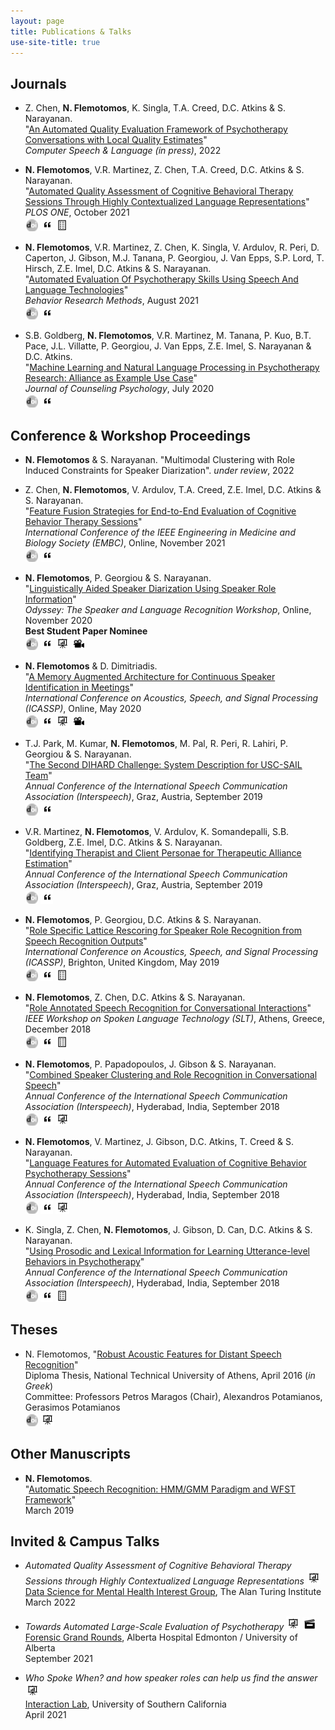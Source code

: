 ```yaml
---
layout: page
title: Publications & Talks
use-site-title: true
---
```


<script type="text/javascript">
function showOrHide(id) 
{
    var div = document.getElementById(id);
    if (div.style.display == "block") 
    {
        div.style.display = "none";
    }
    else 
    {
        div.style.display = "block";
    }
}
</script>

## Journals
<!-- * C.S. Soma, B. Wampold, __N. Flemotomos__, R. Peri, S. Narayanan, D.C. Atkins & Z.E. Imel. "The Silent Treatment?: Changes in patient emotional expression after silence". *under review*, 2022
-->

* Z. Chen, __N. Flemotomos__, K. Singla, T.A. Creed, D.C. Atkins & S. Narayanan.   
"[An Automated Quality Evaluation Framework of Psychotherapy Conversations with Local Quality Estimates](/work/papers/2021_CBT_local_estimates.pdf)"  
*Computer Speech & Language (in press)*, 2022

* __N. Flemotomos__, V.R. Martinez, Z. Chen, T.A. Creed, D.C. Atkins & S. Narayanan.  
"[Automated Quality Assessment of Cognitive Behavioral Therapy Sessions Through Highly Contextualized Language Representations](/work/papers/2021_PLOS_CBT_BERT.pdf)"  
*PLOS ONE*, October 2021  
[![DOI](/img/doi_logo_bw.png)](http://dx.doi.org/10.1371/journal.pone.0258639) 
<a href="javascript:showOrHide('cite_2021_PLOS_CBT_BERT');">![bibTeX](/img/cite_logo.png)</a> 
[![Poster](/img/poster_logo.png)](/work/presentations/2021_ECEfestival_BERT_CBT_poster.pdf) 
<div style="display:none" id="cite_2021_PLOS_CBT_BERT">
<p><iframe src="/work/papers/citations/2021_PLOS_CBT_BERT.bib.txt" frameborder="0" height="100"  width="90%"></iframe></p>
</div> 

* __N. Flemotomos__, V.R. Martinez, Z. Chen, K. Singla, V. Ardulov, R. Peri, D. Caperton, J. Gibson, M.J. Tanana, P. Georgiou, J. Van Epps, S.P. Lord, T. Hirsch, Z.E. Imel, D.C. Atkins & S. Narayanan.   
"[Automated Evaluation Of Psychotherapy Skills Using Speech And Language Technologies](https://rdcu.be/crPrw)"  
*Behavior Research Methods*, August 2021  
[![DOI](/img/doi_logo_bw.png)](http://dx.doi.org/10.3758/s13428-021-01623-4) 
<a href="javascript:showOrHide('cite_2021_BRM_Psychotherapy_Speech_Language');">![bibTeX](/img/cite_logo.png)</a> 
<div style="display:none" id="cite_2021_BRM_Psychotherapy_Speech_Language">
<p><iframe src="/work/papers/citations/2021_BRM_Psychotherapy_Speech_Language.bib.txt" frameborder="0" height="100"  width="90%"></iframe></p>
</div> 

* S.B. Goldberg, __N. Flemotomos__, V.R. Martinez, M. Tanana, P. Kuo, B.T. Pace, J.L. Villatte, P. Georgiou, J. Van Epps, Z.E. Imel, S. Narayanan & D.C. Atkins.  
"[Machine Learning and Natural Language Processing in Psychotherapy Research: Alliance as Example Use Case](/work/papers/2020_JCP_ML_NLP_Alliance.pdf)"  
*Journal of Counseling Psychology*, July 2020  
[![DOI](/img/doi_logo_bw.png)](http://dx.doi.org/10.1037/cou0000382) 
<a href="javascript:showOrHide('cite_2020_JCP_ML_NLP_Alliance');">![bibTeX](/img/cite_logo.png)</a> 
<div style="display:none" id="cite_2020_JCP_ML_NLP_Alliance">
<p><iframe src="/work/papers/citations/2020_JCP_ML_NLP_Alliance.bib.txt" frameborder="0" height="100"  width="90%"></iframe></p>
</div>

## Conference & Workshop Proceedings
* __N. Flemotomos__ & S. Narayanan. "Multimodal Clustering with Role Induced Constraints for Speaker Diarization". *under review*, 2022

* Z. Chen, __N. Flemotomos__, V. Ardulov, T.A. Creed, Z.E. Imel, D.C. Atkins & S. Narayanan.  
"[Feature Fusion Strategies for End-to-End Evaluation of Cognitive Behavior Therapy Sessions](/work/papers/2021_EMBC_Feature_Fusion_CBT.pdf)"  
*International Conference of the IEEE Engineering in Medicine and Biology Society (EMBC)*, Online, November 2021  
[![DOI](/img/doi_logo_bw.png)](http://dx.doi.org/10.1109/EMBC46164.2021.9629694) 
<a href="javascript:showOrHide('cite_2021_EMBC_Feature_Fusion_CBT');">![bibTeX](/img/cite_logo.png)</a> 
<div style="display:none" id="cite_2021_EMBC_Feature_Fusion_CBT">
<p><iframe src="/work/papers/citations/2021_EMBC_Feature_Fusion_CBT.bib.txt" frameborder="0" height="100"  width="90%"></iframe></p>
</div>

* __N. Flemotomos__, P. Georgiou & S. Narayanan.  
"[Linguistically Aided Speaker Diarization Using Speaker Role Information](/work/papers/2020_ODYSSEY_Linguistically_Diarization_Roles.pdf)"  
*Odyssey: The Speaker and Language Recognition Workshop*, Online, November 2020  
__Best Student Paper Nominee__  
[![DOI](/img/doi_logo_bw.png)](http://dx.doi.org/10.21437/Odyssey.2020-17) 
<a href="javascript:showOrHide('cite_2020_ODYSSEY_Linguistically_Diarization_Roles');">![bibTeX](/img/cite_logo.png)</a> 
[![Slides](/img/slides_logo.png)](/work/presentations/2020_ODYSSEY_Linguistically_Diarization_Roles_pres.pdf) 
[![Video](/img/video_logo.png)](/work/presentations/2020_ODYSSEY_Linguistically_Diarization_Roles_vid.mp4)  
<div style="display:none" id="cite_2020_ODYSSEY_Linguistically_Diarization_Roles">
<p><iframe src="/work/papers/citations/2020_ODYSSEY_Linguistically_Diarization_Roles.bib.txt" frameborder="0" height="100"  width="90%"></iframe></p>
</div>

* __N. Flemotomos__ & D. Dimitriadis.  
"[A Memory Augmented Architecture for Continuous Speaker Identification in Meetings](/work/papers/2020_ICASSP_RMC_MSR.pdf)"  
*International Conference on Acoustics, Speech, and Signal Processing (ICASSP)*, Online, May 2020  
[![DOI](/img/doi_logo_bw.png)](http://dx.doi.org/10.1109/ICASSP40776.2020.9053152) 
<a href="javascript:showOrHide('cite_2020_ICASSP_RMC_MSR');">![bibTeX](/img/cite_logo.png)</a> 
[![Slides](/img/slides_logo.png)](/work/presentations/2020_ICASSP_RMC_MSR_pres.pdf) 
[![Video](/img/video_logo.png)](/work/presentations/2020_ICASSP_RMC_MSR_vid.mp4) 
<div style="display:none" id="cite_2020_ICASSP_RMC_MSR">
<p><iframe src="/work/papers/citations/2020_ICASSP_RMC_MSR.bib.txt" frameborder="0" height="100"  width="90%"></iframe></p>
</div>

* T.J. Park, M. Kumar, __N. Flemotomos__, M. Pal, R. Peri, R. Lahiri, P. Georgiou & S. Narayanan.  
"[The Second DIHARD Challenge: System Description for USC-SAIL Team](/work/papers/2019_IS_DIHARD.pdf)"  
*Annual Conference of the International Speech Communication Association (Interspeech)*, Graz, Austria, September 2019  
[![DOI](/img/doi_logo_bw.png)](http://dx.doi.org/10.21437/Interspeech.2019-1903) 
<a href="javascript:showOrHide('cite_2019_IS_DIHARD');">![bibTeX](/img/cite_logo.png)</a> 
<div style="display:none" id="cite_2019_IS_DIHARD">
<p><iframe src="/work/papers/citations/2019_IS_DIHARD.bib.txt" frameborder="0" height="100"  width="90%"></iframe></p>
</div>

* V.R. Martinez, __N. Flemotomos__, V. Ardulov, K. Somandepalli, S.B. Goldberg, Z.E. Imel, D.C. Atkins & S. Narayanan.  
"[Identifying Therapist and Client Personae for Therapeutic Alliance Estimation](/work/papers/2019_IS_Personae_Alliance.pdf)"  
*Annual Conference of the International Speech Communication Association (Interspeech)*, Graz, Austria, September 2019  
[![DOI](/img/doi_logo_bw.png)](http://dx.doi.org/10.21437/Interspeech.2019-2829) 
<a href="javascript:showOrHide('cite_2019_IS_Personae_Alliance');">![bibTeX](/img/cite_logo.png)</a> 
<div style="display:none" id="cite_2019_IS_Personae_Alliance">
<p><iframe src="/work/papers/citations/2019_IS_Personae_Alliance.bib.txt" frameborder="0" height="100"  width="90%"></iframe></p>
</div>

* __N. Flemotomos__, P. Georgiou, D.C. Atkins & S. Narayanan.  
"[Role Specific Lattice Rescoring for Speaker Role Recognition from Speech Recognition Outputs](/work/papers/2019_ICASSP_Role_Specific_ASR.pdf)"  
*International Conference on Acoustics, Speech, and Signal Processing (ICASSP)*, Brighton, United Kingdom, May 2019  
[![DOI](/img/doi_logo_bw.png)](http://dx.doi.org/10.1109/ICASSP.2019.8683900) 
<a href="javascript:showOrHide('cite_2019_ICASSP_Role_Specific_ASR');">![bibTeX](/img/cite_logo.png)</a> 
[![Poster](/img/poster_logo.png)](/work/presentations/2019_ICASSP_Role_Specific_ASR_poster.pdf)  
<div style="display:none" id="cite_2019_ICASSP_Role_Specific_ASR">
<p><iframe src="/work/papers/citations/2019_ICASSP_Role_Specific_ASR.bib.txt" frameborder="0" height="100"  width="90%"></iframe></p>
</div>

* __N. Flemotomos__, Z. Chen, D.C. Atkins & S. Narayanan.  
"[Role Annotated Speech Recognition for Conversational Interactions](/work/papers/2018_SLT_RASR.pdf)"  
*IEEE Workshop on Spoken Language Technology (SLT)*, Athens, Greece, December 2018  
[![DOI](/img/doi_logo_bw.png)](http://dx.doi.org/10.1109/SLT.2018.8639611) 
<a href="javascript:showOrHide('cite_2018_SLT_RASR');">![bibTeX](/img/cite_logo.png)</a> 
[![Poster](/img/poster_logo.png)](/work/presentations/2018_SLT_RASR_poster.pdf)  
<div style="display:none" id="cite_2018_SLT_RASR">
<p><iframe src="/work/papers/citations/2018_SLT_RASR.bib.txt" frameborder="0" height="100"  width="90%"></iframe></p>
</div>

* __N. Flemotomos__, P. Papadopoulos, J. Gibson & S. Narayanan.  
"[Combined Speaker Clustering and Role Recognition in Conversational Speech](/work/papers/2018_IS_SpeakerClustering.pdf)"  
*Annual Conference of the International Speech Communication Association (Interspeech)*, Hyderabad, India, September 2018  
[![DOI](/img/doi_logo_bw.png)](http://dx.doi.org/10.21437/Interspeech.2018-1654) 
<a href="javascript:showOrHide('cite_2018_IS_SpeakerClustering');">![bibTeX](/img/cite_logo.png)</a> 
[![Slides](/img/slides_logo.png)](/work/presentations/2018_IS_SpeakerClustering_pres.pdf)  
<div style="display:none" id="cite_2018_IS_SpeakerClustering">
<p><iframe src="/work/papers/citations/2018_IS_SpeakerClustering.bib.txt" frameborder="0" height="100"  width="90%"></iframe></p>
</div>

* __N. Flemotomos__, V. Martinez, J. Gibson, D.C. Atkins, T. Creed & S. Narayanan.  
"[Language Features for Automated Evaluation of Cognitive Behavior Psychotherapy Sessions](/work/papers/2018_IS_CBT_lang_features.pdf)"  
*Annual Conference of the International Speech Communication Association (Interspeech)*, Hyderabad, India, September 2018  
[![DOI](/img/doi_logo_bw.png)](http://dx.doi.org/10.21437/Interspeech.2018-1518) 
<a href="javascript:showOrHide('cite_2018_IS_CBT_lang_features');">![bibTeX](/img/cite_logo.png)</a> 
[![Slides](/img/slides_logo.png)](/work/presentations/2018_IS_CBT_lang_features_pres.pdf)  
<div style="display:none" id="cite_2018_IS_CBT_lang_features">
<p><iframe src="/work/papers/citations/2018_IS_CBT_lang_features.bib.txt" frameborder="0" height="100"  width="90%"></iframe></p>
</div>

* K. Singla, Z. Chen, __N. Flemotomos__, J. Gibson, D. Can, D.C. Atkins & S. Narayanan.  
"[Using Prosodic and Lexical Information for Learning Utterance-level Behaviors in Psychotherapy](/work/papers/2018_IS_multimodal_MISC.pdf)"  
*Annual Conference of the International Speech Communication Association (Interspeech)*, Hyderabad, India, September 2018  
[![DOI](/img/doi_logo_bw.png)](http://dx.doi.org/10.21437/Interspeech.2018-2551) 
<a href="javascript:showOrHide('cite_2018_IS_multimodal_MISC');">![bibTeX](/img/cite_logo.png)</a> 
[![Poster](/img/poster_logo.png)](/work/presentations/2018_IS_multimodal_MISC_poster.pdf)  
<div style="display:none" id="cite_2018_IS_multimodal_MISC">
<p><iframe src="/work/papers/citations/2018_IS_multimodal_MISCT.bib.txt" frameborder="0" height="100"  width="90%"></iframe></p>
</div>

## Theses

* N. Flemotomos, 
"[Robust Acoustic Features for Distant Speech Recognition](/work/thesis/Diploma_Thesis_NF_NTUA.pdf)"    
Diploma Thesis, National Technical University of Athens, April 2016 (*in Greek*)  
Committee: Professors Petros Maragos (Chair), Alexandros Potamianos, Gerasimos Potamianos  
[![DOI](/img/doi_logo_bw.png)](http://dx.doi.org/10.26240/heal.ntua.12402) [![Slides](/img/slides_logo.png)](/work/presentations/2016_NTUA_thesis_pres.pdf)  

<!-- * N. Flemotomos, 
"[Extracting and Using Speaker Role Information in Speech Processing Applications](/work/thesis/PhD_Thesis_NF_USC.pdf)"    
Ph.D. Dissertation, University of Southern California, May 2022   
Committee: Professors Shrikanth Narayanan (Chair), Keith Jenkins, Maja Matarić  
[![DOI](/img/doi_logo_bw.png)](http://dx.doi.org/) [![Slides](/img/slides_logo.png)](/work/presentations/2022_USC_thesis_pres.pdf)  
-->

## Other Manuscripts 
* __N. Flemotomos__.  
"[Automatic Speech Recognition: HMM/GMM Paradigm and WFST Framework](/work/thesis/asr_wfst_tutorial_nf.pdf)"    
 March 2019

## Invited & Campus Talks 
* *Automated Quality Assessment of Cognitive Behavioral Therapy Sessions through Highly Contextualized Language Representations* [![Slides](/img/slides_logo.png)](/work/presentations/2022_TuringTalk_CBTEvaluation.pdf)  
[Data Science for Mental Health Interest Group](https://turing-ds4mh.github.io/index.html), The Alan Turing Institute  
March 2022

* *Towards Automated Large-Scale Evaluation of Psychotherapy* [![Slides](/img/slides_logo.png)](/work/presentations/2021_FGR_AutomatedPsychEvaluation.pdf) [![Demo](/img/demo_logo.png)](/img/coreMI_session_view.mp4)  
[Forensic Grand Rounds](https://www.ualberta.ca/psychiatry/grand-rounds/forensic-grand-rounds/index.html), Alberta Hospital Edmonton / University of Alberta  
September 2021

* *Who Spoke When? and how speaker roles can help us find the answer* [![Slides](/img/slides_logo.png)](/work/presentations/2021_InteractionLabPres_RolesDiarizationIdentification_noAppendix.pdf)  
[Interaction Lab](https://uscinteractionlab.web.app/), University of Southern California  
April 2021
